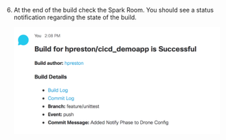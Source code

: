 
6. At the end of the build check the Spark Room.  You should see a status notification regarding the state of the build.

    ![Spark Notification](images/spark_notify1.png)

